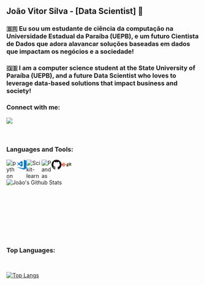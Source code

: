 ## João Vitor Silva - [Data Scientist] 👋

### 🇧🇷 Eu sou um estudante de ciência da computação na Universidade Estadual da Paraíba (UEPB), e um futuro Cientista de Dados que adora alavancar soluções baseadas em dados que impactam os negócios e a sociedade!

### 🇬🇧 I am a computer science student at the State University of Paraíba (UEPB), and a future Data Scientist who loves to leverage data-based solutions that impact business and society!


### Connect with me:

[<img align="left"  width="35px" src="https://w7.pngwing.com/pngs/273/291/png-transparent-linkedin-logo-blue-diagram-angle-area-linkedin-blue-angle-text-thumbnail.png" />](https://www.linkedin.com/in/jo%C3%A3o-vitor-barbosa-b04118197/)

<br />
<br />
<br />

### Languages and Tools:

<img align="left" alt="python" width="26px" src="https://cdn3.iconfinder.com/data/icons/logos-and-brands-adobe/512/267_Python-512.png" />

<img align="left" alt="visual studio code" width="26px" src="https://raw.githubusercontent.com/github/explore/80688e429a7d4ef2fca1e82350fe8e3517d3494d/topics/visual-studio-code/visual-studio-code.png" />

[<img align="left" alt="Scikit-learn" width="40px" src="https://upload.wikimedia.org/wikipedia/commons/0/05/Scikit_learn_logo_small.svg" />](https://scikit-learn.org/stable/)

<!-- <img align="left" alt="Azure" width="26px" src="https://www.parkmycloud.com/wp-content/uploads/2018/02/Azure_.png" />

<img align="left" alt="AWS" width="26px" src="https://cdn.jsdelivr.net/npm/simple-icons@3.4.0/icons/amazonaws.svg" />

<img align="left" alt="SQLServer" width="26px" src="https://img.icons8.com/color/2x/microsoft-sql-server.png" /> -->

<img align="left" alt="Pandas" width="26px" src="https://cdn.jsdelivr.net/npm/simple-icons@3.4.0/icons/pandas.svg" />

<!-- <img align="left" alt="Pytorch" width="26px" src="https://cdn.jsdelivr.net/npm/simple-icons@3.4.0/icons/pytorch.svg" /> -->

<img align="left" alt="GitHub" width="26px" src="https://raw.githubusercontent.com/github/explore/78df643247d429f6cc873026c0622819ad797942/topics/github/github.png" />

<img align="left" alt="Git" width="26px" src="https://raw.githubusercontent.com/github/explore/80688e429a7d4ef2fca1e82350fe8e3517d3494d/topics/git/git.png" />

<br />
<br />
<br />

<img align="left" alt="João's Github Stats" src="https://github-readme-stats.vercel.app/api?username=joaoo-vittor&show_icons=true&hide_border=true&theme=dark" />

<br />
<br />
<br />
<br />
<br />
<br />
<br />
<br />
<br />

### Top Languages:

<br />

[![Top Langs](https://github-readme-stats.vercel.app/api/top-langs/?username=joaoo-vittor&layout=compact&theme=dark&hide_border=true)](https://github.com/anuraghazra/github-readme-stats)


